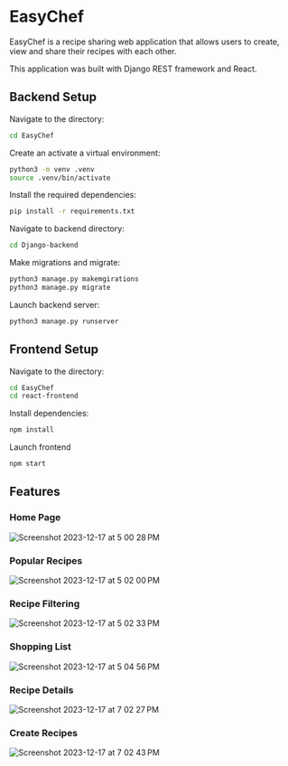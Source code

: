 # EasyChef
EasyChef is a recipe sharing web application that allows users to create, view and share their recipes with each other. 

This application was built with Django REST framework and React.

## Backend Setup
Navigate to the directory:
```sh
cd EasyChef
```
Create an activate a virtual environment:
```sh
python3 -m venv .venv
source .venv/bin/activate
```
Install the required dependencies:
```sh
pip install -r requirements.txt
```
Navigate to backend directory:
```sh
cd Django-backend
```
Make migrations and migrate:
```sh
python3 manage.py makemgirations
python3 manage.py migrate
```
Launch backend server:
```sh
python3 manage.py runserver
```

## Frontend Setup
Navigate to the directory:
```sh
cd EasyChef
cd react-frontend
```
Install dependencies:
```sh
npm install
```
Launch frontend
```sh
npm start
```

## Features
### Home Page
![Screenshot 2023-12-17 at 5 00 28 PM](https://github.com/davidtran001/EasyChef/assets/46908974/aaba1038-c888-44d6-892f-ec4b16b4a1b0)
### Popular Recipes
![Screenshot 2023-12-17 at 5 02 00 PM](https://github.com/davidtran001/EasyChef/assets/46908974/db6cac1a-fc83-45a1-abe3-8ee2c22dd049)
### Recipe Filtering
![Screenshot 2023-12-17 at 5 02 33 PM](https://github.com/davidtran001/EasyChef/assets/46908974/9cd60be0-c2d6-40ff-899f-063e8e7b2370)
### Shopping List
![Screenshot 2023-12-17 at 5 04 56 PM](https://github.com/davidtran001/EasyChef/assets/46908974/6fee1636-8d6c-41ec-92b3-459383655366)
### Recipe Details
![Screenshot 2023-12-17 at 7 02 27 PM](https://github.com/davidtran001/EasyChef/assets/46908974/7ad83541-3481-48c3-aaeb-16f314cd1c5d)
### Create Recipes
![Screenshot 2023-12-17 at 7 02 43 PM](https://github.com/davidtran001/EasyChef/assets/46908974/e4a58e4b-2564-4d73-9398-e08c59e03b2b)

